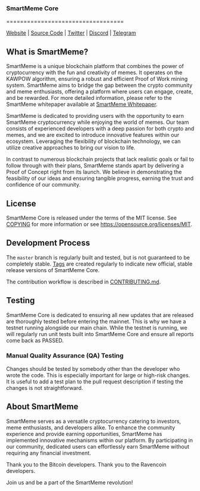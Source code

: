 ### SmartMeme Core
==================================

[Website](https://smartmeme.online/) | [Source Code](https://github.com/SmartMemeCoin/SmartMeme-Source) | [Twitter](https://x.com/SmartmemeSmme) | [Discord](https://discord.gg/NdVbnQzV) | [Telegram](https://t.me/smartmemeofficial)

What is SmartMeme?
-----------------
SmartMeme is a unique blockchain platform that combines the power of cryptocurrency with the fun and creativity of memes. It operates on the KAWPOW algorithm, ensuring a robust and efficient Proof of Work mining system. SmartMeme aims to bridge the gap between the crypto community and meme enthusiasts, offering a platform where users can engage, create, and be rewarded. For more detailed information, please refer to the SmartMeme whitepaper available at [SmartMeme Whitepaper](https://www.smartmeme.net/whitepaper).

SmartMeme is dedicated to providing users with the opportunity to earn SmartMeme cryptocurrency while enjoying the world of memes. Our team consists of experienced developers with a deep passion for both crypto and memes, and we are excited to introduce innovative features within our ecosystem. Leveraging the flexibility of blockchain technology, we can utilize creative approaches to bring our vision to life.

In contrast to numerous blockchain projects that lack realistic goals or fail to follow through with their plans, SmartMeme stands apart by delivering a Proof of Concept right from its launch. We believe in demonstrating the feasibility of our ideas and ensuring tangible progress, earning the trust and confidence of our community.

License
-------

SmartMeme Core is released under the terms of the MIT license. See [COPYING](COPYING) for more
information or see https://opensource.org/licenses/MIT.

Development Process
-------------------

The `master` branch is regularly built and tested, but is not guaranteed to be
completely stable. [Tags](https://github.com/SmartMemeCoin/SmartMeme-Source/tags) are created
regularly to indicate new official, stable release versions of SmartMeme Core.

The contribution workflow is described in [CONTRIBUTING.md](CONTRIBUTING.md).

Testing
-------
SmartMeme Core is dedicated to ensuring all new updates that are released are thoroughly tested before entering the mainnet. This is why we have a testnet running alongside our main chain. While the testnet is running, we will regularly run unit tests built into SmartMeme Core and ensure all reports come back as PASSED.

### Manual Quality Assurance (QA) Testing

Changes should be tested by somebody other than the developer who wrote the
code. This is especially important for large or high-risk changes. It is useful
to add a test plan to the pull request description if testing the changes is
not straightforward.

About SmartMeme
--------------

SmartMeme serves as a versatile cryptocurrency catering to investors, meme enthusiasts, and developers alike. To enhance the community experience and provide earning opportunities, SmartMeme has implemented innovative mechanisms within our platform. By participating in our community, dedicated users can effortlessly earn SmartMeme without requiring any financial investment.

Thank you to the Bitcoin developers.
Thank you to the Ravencoin developers.

Join us and be a part of the SmartMeme revolution!
